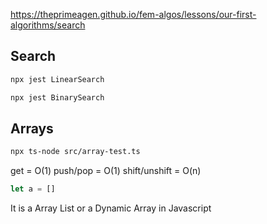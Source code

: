
https://theprimeagen.github.io/fem-algos/lessons/our-first-algorithms/search

## Search

```sh
npx jest LinearSearch
```

```sh
npx jest BinarySearch
```

## Arrays

```sh
npx ts-node src/array-test.ts
```

get = O(1)
push/pop = O(1)
shift/unshift = O(n)

```js
let a = []
```
It is a Array List or a Dynamic Array in Javascript

